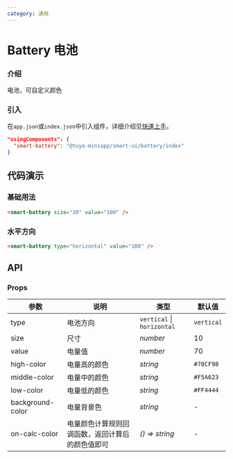 ```yaml
---
category: 通用
---
```


# Battery 电池

### 介绍

电池，可自定义颜色

### 引入

在`app.json`或`index.json`中引入组件，详细介绍见[快速上手](#/quickstart#yin-ru-zu-jian)。

```json
"usingComponents": {
  "smart-battery": "@tuya-miniapp/smart-ui/battery/index"
}
```

## 代码演示

### 基础用法

```html
<smart-battery size="20" value="100" />
```

### 水平方向

```html
<smart-battery type="horizontal" value="100" />
```

## API

### Props

| 参数 | 说明 | 类型 | 默认值 |
| --- | --- | --- | --- |
| type | 电池方向 | `vertical` \| `horizontal` | `vertical` |
| size | 尺寸 | _number_ | 10 |
| value | 电量值 | _number_ | 70 |
| high-color | 电量高的颜色 | _string_ | `#70CF98` |
| middle-color | 电量中的颜色 | _string_ | `#F5A623` |
| low-color | 电量低的颜色 | _string_ | `#FF4444` |
| background-color | 电量背景色 | _string_ | - |
| on-calc-color | 电量颜色计算规则回调函数，返回计算后的颜色值即可 | _() => string_ | - |
